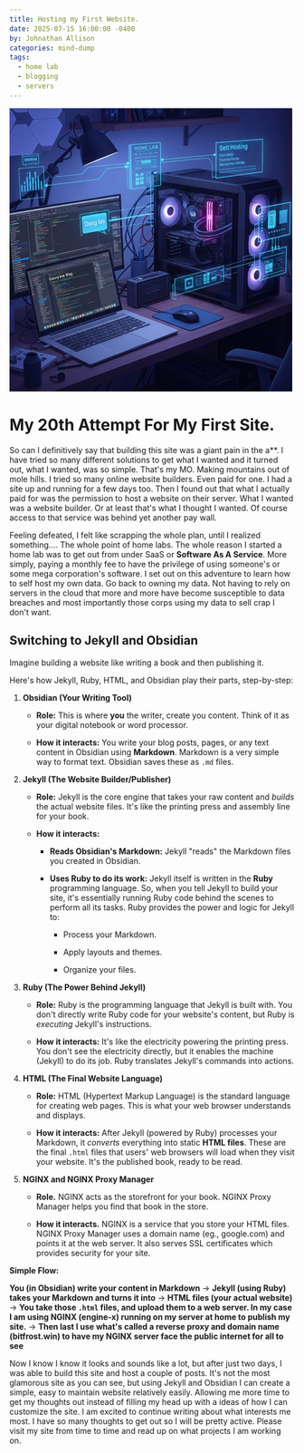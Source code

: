 ```yaml
---
title: Hosting my First Website.
date: 2025-07-15 16:00:00 -0400
by: Johnathan Allison
categories: mind-dump
tags:
  - home lab
  - blogging
  - servers
---
```


![homelab](assets/photos/Blog-creation/Web-development.jpg)

# My 20th Attempt For My First Site.

So can I definitively say that building this site was a giant pain in the a**. I have tried so many different solutions to get what I wanted and it turned out, what I wanted, was so simple. That's my MO. Making mountains out of mole hills. I tried so many online website builders. Even paid for one. I had a site up and running for a few days too. Then I found out that what I actually paid for was the permission to host a website on their server. What I wanted was a website builder. Or at least that's what I thought I wanted. Of course access to that service was behind yet another pay wall. 

Feeling defeated, I felt like scrapping the whole plan, until I realized something.... The whole point of home labs. The whole reason I started a home lab was to get out from under SaaS or **Software As A Service**. More simply, paying a monthly fee to have the privilege of using someone's or some mega corporation's software. I set out on this adventure to learn how to self host my own data. Go back to owning my data. Not having to rely on servers in the cloud that more and more have become susceptible to data breaches and most importantly those corps using my data to sell crap I don't want. 

## Switching to Jekyll and Obsidian

Imagine building a website like writing a book and then publishing it.

Here's how Jekyll, Ruby, HTML, and Obsidian play their parts, step-by-step:

1. **Obsidian (Your Writing Tool)**
    
    - **Role:** This is where **you** the writer, create you content. Think of it as your digital notebook or word processor.
        
    - **How it interacts:** You write your blog posts, pages, or any text content in Obsidian using **Markdown**. Markdown is a very simple way to format text. Obsidian saves these as `.md` files.
        
2. **Jekyll (The Website Builder/Publisher)**
    
    - **Role:** Jekyll is the core engine that takes your raw content and _builds_ the actual website files. It's like the printing press and assembly line for your book.
        
    - **How it interacts:**
        
        - **Reads Obsidian's Markdown:** Jekyll "reads" the Markdown files you created in Obsidian.
            
        - **Uses Ruby to do its work:** Jekyll itself is written in the **Ruby** programming language. So, when you tell Jekyll to build your site, it's essentially running Ruby code behind the scenes to perform all its tasks. Ruby provides the power and logic for Jekyll to:
            
            - Process your Markdown.
                
            - Apply layouts and themes.
                
            - Organize your files.
                
3. **Ruby (The Power Behind Jekyll)**
    
    - **Role:** Ruby is the programming language that Jekyll is built with. You don't directly write Ruby code for your website's content, but Ruby is _executing_ Jekyll's instructions.
        
    - **How it interacts:** It's like the electricity powering the printing press. You don't see the electricity directly, but it enables the machine (Jekyll) to do its job. Ruby translates Jekyll's commands into actions.
		
4. **HTML (The Final Website Language)**
    
    - **Role:** HTML (Hypertext Markup Language) is the standard language for creating web pages. This is what your web browser understands and displays.
        
    - **How it interacts:** After Jekyll (powered by Ruby) processes your Markdown, it _converts_ everything into static **HTML files**. These are the final `.html` files that users' web browsers will load when they visit your website. It's the published book, ready to be read.

5. **NGINX and NGINX Proxy Manager**
	
   * **Role.** NGINX acts as the storefront for your book. NGINX Proxy Manager helps you find that book in the store.
 
   *  **How it interacts.** NGINX is a service that you store your HTML files. NGINX Proxy Manager uses a domain name (eg., google.com) and points it at the web server. It also serves SSL certificates which provides security for your site.

**Simple Flow:**

**You (in Obsidian) write your content in Markdown**
&rarr;
 **Jekyll (using Ruby) takes your Markdown and turns it into**
&rarr; 
 **HTML files (your actual website)**
&rarr;
 **You take those `.html` files, and upload them to a web server. In my case I am using NGINX (engine-x) running on my server at home to publish my site.**
&rarr;
 **Then last I use what's called a reverse proxy and domain name (bitfrost.win) to have my NGINX server face the public internet for all to see**

Now I know I know it looks and sounds like a lot, but after just two days, I was able to build this site and host a couple of posts. It's not the most glamorous site as you can see, but using Jekyll and Obsidian I can create a simple, easy to maintain website relatively easily. Allowing me more time to get my thoughts out instead of filling my head up with a ideas of how I can customize the site. I am excited to continue writing about what interests me most. I have so many thoughts to get out so I will be pretty active. Please visit my site from time to time and read up on what projects I am working on.